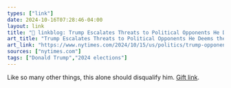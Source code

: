 ```yaml
---
types: ["link"]
date: 2024-10-16T07:28:46-04:00
layout: link
title: "🔗 linkblog: Trump Escalates Threats to Political Opponents He Deems the ‘Enemy’'"
art_title: "Trump Escalates Threats to Political Opponents He Deems the ‘Enemy’"
art_link: "https://www.nytimes.com/2024/10/15/us/politics/trump-opponents-enemy-within.html"
sources: ["nytimes.com"]
tags: ["Donald Trump","2024 elections"]
---
```

Like so many other things, this alone should disqualify him. [Gift link](https://www.nytimes.com/2024/10/15/us/politics/trump-opponents-enemy-within.html?unlocked_article_code=1.Sk4.6YGU.J-ZVvpf-7fnx&smid=url-share).
